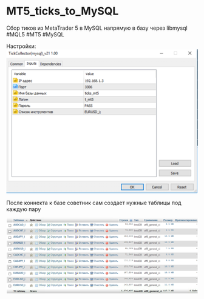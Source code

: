 # MT5_ticks_to_MySQL
Сбор тиков из MetaTrader 5 в MySQL напрямую в базу через libmysql #MQL5 #MT5 #MySQL

Настройки:
![Иллюстрация к проекту](https://github.com/Lxbinary/MT5_ticks_to_MySQL/raw/master/image/setup.png)

После коннекта к базе советник сам создает нужные таблицы под каждую пару

![Иллюстрация к проекту](https://github.com/Lxbinary/MT5_ticks_to_MySQL/raw/master/image/bd1.png)
